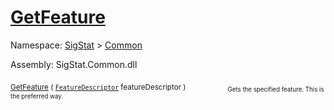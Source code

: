 # [GetFeature](./Signature-100663438.md)

Namespace: [SigStat]() > [Common](./../README.md)

Assembly: SigStat.Common.dll

<sub>[GetFeature](./Signature-100663438.md) ( [`FeatureDescriptor`](./../FeatureDescriptor.md) featureDescriptor )</sub>&nbsp; &nbsp; &nbsp; &nbsp; &nbsp; &nbsp; &nbsp; &nbsp; &nbsp;<sub><sub>Gets the specified feature. This is the preferred way.</sub></sub>
